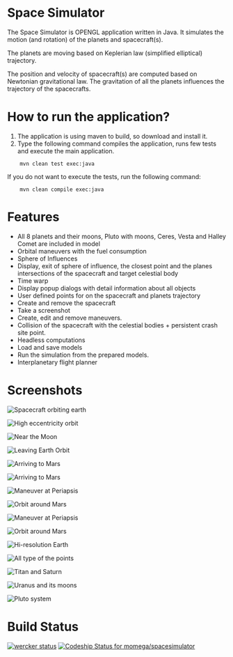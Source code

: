 Space Simulator
===============

The Space Simulator is OPENGL application written in Java. It simulates the motion (and rotation) of the planets
and spacecraft(s).

The planets are moving based on Keplerian law (simplified elliptical) trajectory.

The position and velocity of spacecraft(s) are computed based on Newtonian gravitational law. The gravitation of all the planets
influences the trajectory of the spacecrafts.

How to run the application?
===========================
1. The application is using maven to build, so download and install it.
2. Type the following command compiles the application, runs few tests and execute the main application.
```
	mvn clean test exec:java
```

If you do not want to execute the tests, run the following command:
```
	mvn clean compile exec:java
```

Features
========

* All 8 planets and their moons, Pluto with moons, Ceres, Vesta and Halley Comet are included in model
* Orbital maneuvers with the fuel consumption
* Sphere of Influences
* Display, exit of sphere of influence, the closest point and the planes intersections of the spacecraft and target celestial body
* Time warp
* Display popup dialogs with detail information about all objects
* User defined points for on the spacecraft and planets trajectory
* Create and remove the spacecraft
* Take a screenshot
* Create, edit and remove maneuvers.
* Collision of the spacecraft with the celestial bodies + persistent crash site point.
* Headless computations
* Load and save models
* Run the simulation from the prepared models.
* Interplanetary flight planner

Screenshots
===========

![Spacecraft orbiting earth](images/earth.png "Spacecraft orbiting earth")

![High eccentricity orbit](images/spacecraft.png "High eccentricity orbit")

![Near the Moon](images/moon.png "Near the Moon")

![Leaving Earth Orbit](images/leavingearth.png "Leaving Earth Orbit")

![Arriving to Mars](images/mars1.png "Arriving to Mars")

![Arriving to Mars](images/mars1.png "Arriving to Mars")

![Maneuver at Periapsis](images/mars2.png "Maneuver at Periapsis")

![Orbit around Mars](images/mars3.png "Orbit around Mars")

![Maneuver at Periapsis](images/venus.png "Orbiting Venus")

![Orbit around Mars](images/arrivetovenus.png "Approaching Venus")

![Hi-resolution Earth](images/earth_hi.png "Hi-resolution Earth")

![All type of the points](images/allpoints.png "All types of the points")

![Titan and Saturn](images/titan.png "Titan and Saturn")

![Uranus and its moons](images/uranus.png "Uranus and its moons")

![Pluto system](images/pluto.png "Pluto system")

Build Status
============
	
[![wercker status](https://app.wercker.com/status/262d561454952437fddc94f925ffc667/m/master "wercker status")](https://app.wercker.com/project/bykey/262d561454952437fddc94f925ffc667)
[![Codeship Status for momega/spacesimulator](https://codeship.com/projects/ef67ae30-6c58-0132-0fdd-2258e2e8174d/status?branch=master)](https://codeship.com/projects/54024)


